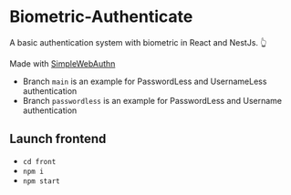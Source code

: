 # Biometric-Authenticate

A basic authentication system with biometric in React and NestJs. 👆

Made with [SimpleWebAuthn](https://github.com/MasterKale/SimpleWebAuthn)

- Branch `main` is an example for PasswordLess and UsernameLess authentication
- Branch `passwordless` is an example for PasswordLess and Username authentication

## Launch frontend

- `cd front`
- `npm i`
- `npm start`

